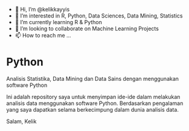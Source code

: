 - 👋 Hi, I’m @kelikkayyis
- 👀 I’m interested in R, Python, Data Sciences, Data Mining, Statistics
- 🌱 I’m currently learning R & Python
- 💞️ I’m looking to collaborate on Machine Learning Projects
- 📫 How to reach me ...

# Python

Analisis Statistika, Data Mining dan Data Sains dengan menggunakan software Python

Ini adalah repository saya untuk menyimpan ide-ide dalam melakukan analisis data menggunakan software Python. 
Berdasarkan pengalaman yang saya dapatkan selama berkecimpung dalam dunia analisis data.

Salam, Kelik
